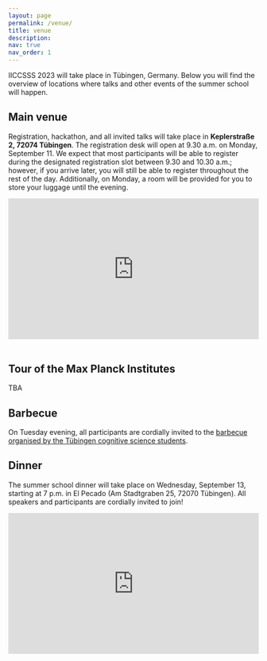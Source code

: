 ```yaml
---
layout: page
permalink: /venue/
title: venue
description: 
nav: true
nav_order: 1
---
```


<style>
	.map-container {
		position: relative;
		padding-bottom: 56.25%;
		height: 0;
		overflow: hidden;
	}

	.map-container iframe {
		position: absolute;
		top: 0;
		left: 0;
		width: 100%;
		height: 100%;
	}
</style>

IICCSSS 2023 will take place in Tübingen, Germany. Below you will find the overview of locations where talks and other events of the summer school will happen.

## Main venue

Registration, hackathon, and all invited talks will take place in **Keplerstraße 2, 72074 Tübingen**. The registration desk will open at 9.30 a.m. on Monday, September 11. We expect that most participants will be able to register during the designated registration slot between 9.30 and 10.30 a.m.; however, if you arrive later, you will still be able to register throughout the rest of the day. Additionally, on Monday, a room will be provided for you to store your luggage until the evening.

<div class="row">
    <div class="col-lg-7 col-sm-7 m-auto">
        <div class="map-container">
            <iframe src="https://www.google.com/maps/embed?pb=!1m18!1m12!1m3!1d2642.3576401971595!2d9.061312912700666!3d48.52637747116924!2m3!1f0!2f0!3f0!3m2!1i1024!2i768!4f13.1!3m3!1m2!1s0x4799e5326ef479eb%3A0x1eacda7ea3b31d89!2sKeplerstra%C3%9Fe%202%2C%2072074%20T%C3%BCbingen!5e0!3m2!1sen!2sde!4v1693320588618!5m2!1sen!2sde" width="600" height="450" style="border:0;" allowfullscreen="" loading="lazy" referrerpolicy="no-referrer-when-downgrade"></iframe>
        </div>
    </div>
</div>
<br>


## Tour of the Max Planck Institutes

<!--On Tuesday morning, summer school participants will be able to join one of the two tours of the Max Planck Institutes.-->
TBA

## Barbecue

On Tuesday evening, all participants are cordially invited to the [barbecue organised by the Tübingen cognitive science students](/news/BBQ/).

## Dinner

The summer school dinner will take place on Wednesday, September 13, starting at 7 p.m. in El Pecado (Am Stadtgraben 25, 72070 Tübingen). All speakers and participants are cordially invited to join!

<div class="row">
    <div class="col-lg-7 col-sm-7 m-auto">
        <div class="map-container">
            <iframe src="https://www.google.com/maps/embed?pb=!1m14!1m8!1m3!1d2642.5358120266114!2d9.0525905!3d48.5229625!3m2!1i1024!2i768!4f13.1!3m3!1m2!1s0x4799fad4a6acd4af%3A0xc8e117de0931d1f4!2sEl%20Pecado!5e0!3m2!1sen!2sde!4v1693320522262!5m2!1sen!2sde" width="600" height="450" style="border:0;" allowfullscreen="" loading="lazy" referrerpolicy="no-referrer-when-downgrade"></iframe>
        </div>
    </div>
</div>
<br>